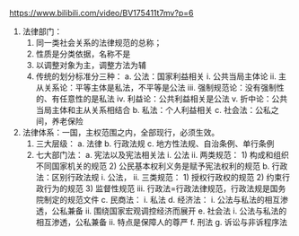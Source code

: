 https://www.bilibili.com/video/BV175411t7mv?p=6

1. 法律部门：
	1. 同一类社会关系的法律规范的总称；
	2. 性质是分类依据，名称不是
	3. 以调整对象为主，调整方法为辅
	4. 传统的划分标准分三种：
		a. 公法：国家利益相关
			i. 公共当局主体论
			ii. 主从关系论：平等主体是私法，不平等是公法
			iii. 强制规范论：没有强制性的、有任意性的是私法
			iv. 利益论：公共利益相关是公法
			v. 折中论：公共当局主体和主从关系相结合
		b. 私法：个人利益相关
		c. 社会法：公私之间，养老保险 
2. 法律体系：一国，主权范围之内，全部现行，必须生效。
	1. 三大层级：
		a. 法律
		b. 行政法规
		c. 地方性法规、自治条例、单行条例
	2. 七大部门法：
		a. 宪法以及宪法相关法
			i. 公法
			ii. 两类规范：
				1) 构成和组织不同国家机关的规范
				2) 公民基本权利义务是赋予宪法权利的规范
		b. 行政法：区别行政法规
			i. 公法，
			ii. 三类规范：
				1) 授权行政权的规范
				2) 约束行政行为的规范
				3) 监督性规范
			iii. 行政法=行政法律规范，行政法规是国务院制定的规范文件
		c. 民商法：
			i. 私法
		d. 经济法：
			i. 公法与私法的相互渗透，公私兼备
			ii. 围绕国家宏观调控经济而展开
		e. 社会法
			i. 公法与私法的相互渗透，公私兼备
			ii. 特点是保障人的尊严
		f. 刑法
		g. 诉讼与非诉程序法

